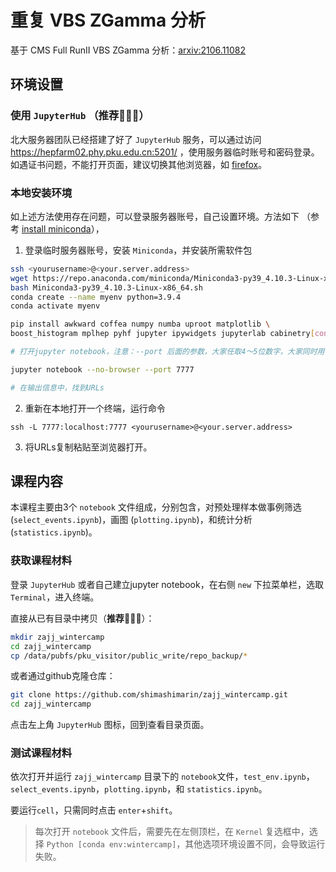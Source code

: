 # 重复 VBS ZGamma 分析

基于 CMS Full RunII VBS ZGamma 分析：[arxiv:2106.11082](https://arxiv.org/abs/2106.11082)

## 环境设置

### 使用 `JupyterHub`  （**推荐**🌟🌟🌟）

北大服务器团队已经搭建了好了 `JupyterHub` 服务，可以通过访问 https://hepfarm02.phy.pku.edu.cn:5201/ ，使用服务器临时账号和密码登录。如遇证书问题，不能打开页面，建议切换其他浏览器，如 [firefox](http://www.firefox.com.cn/)。

### 本地安装环境

如上述方法使用存在问题，可以登录服务器账号，自己设置环境。方法如下 （参考 [install miniconda](https://conda.io/projects/conda/en/latest/user-guide/install/index.html)），

1. 登录临时服务器账号，安装 `Miniconda`，并安装所需软件包

```bash
ssh <yourusername>@<your.server.address>
wget https://repo.anaconda.com/miniconda/Miniconda3-py39_4.10.3-Linux-x86_64.sh
bash Miniconda3-py39_4.10.3-Linux-x86_64.sh
conda create --name myenv python=3.9.4
conda activate myenv

pip install awkward coffea numpy numba uproot matplotlib \
boost_histogram mplhep pyhf jupyter ipywidgets jupyterlab cabinetry[contrib]

# 打开jupyter notebook，注意：--port 后面的参数，大家任取4～5位数字，大家同时用一个端口，会引起冲突

jupyter notebook --no-browser --port 7777 

# 在输出信息中，找到URLs

```

2. 重新在本地打开一个终端，运行命令

```
ssh -L 7777:localhost:7777 <yourusername>@<your.server.address>
```

3. 将URLs复制粘贴至浏览器打开。

## 课程内容

本课程主要由3个 `notebook` 文件组成，分别包含，对预处理样本做事例筛选(`select_events.ipynb`)，画图 (`plotting.ipynb`)，和统计分析(`statistics.ipynb`)。

### 获取课程材料
登录 `JupyterHub` 或者自己建立jupyter notebook，在右侧 `new` 下拉菜单栏，选取`Terminal`，进入终端。

直接从已有目录中拷贝（**推荐**🌟🌟🌟）：

```bash
mkdir zajj_wintercamp
cd zajj_wintercamp
cp /data/pubfs/pku_visitor/public_write/repo_backup/*
```

或者通过github克隆仓库：

```bash
git clone https://github.com/shimashimarin/zajj_wintercamp.git
cd zajj_wintercamp
```

点击左上角 `JupyterHub` 图标，回到查看目录页面。

### 测试课程材料

依次打开并运行 `zajj_wintercamp` 目录下的 `notebook`文件，`test_env.ipynb`，`select_events.ipynb`，`plotting.ipynb`，和 `statistics.ipynb`。

要运行`cell`，只需同时点击 `enter`+`shift`。

> 每次打开 `notebook` 文件后，需要先在左侧顶栏，在 `Kernel` 复选框中，选择 `Python [conda env:wintercamp]`，其他选项环境设置不同，会导致运行失败。
>
